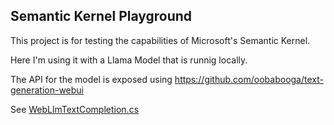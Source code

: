 ## Semantic Kernel Playground

This project is for testing the capabilities of Microsoft's Semantic Kernel.

Here I'm using it with a Llama Model that is runnig locally.

The API for the model is exposed using https://github.com/oobabooga/text-generation-webui

See [WebLlmTextCompletion.cs](WebLlmTextCompletion.cs)